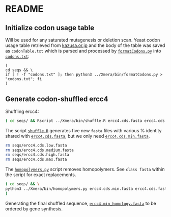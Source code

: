 # README

## Initialize codon usage table
Will be used for any saturated mutagenesis or deletion scan. Yeast codon usage table retrieved from [kazusa.or.jp](https://www.kazusa.or.jp/codon/cgi-bin/showcodon.cgi?species=4932&aa=1&style=N) and the body of the table was saved as  `codonTable.txt` which is parsed and processed by [`formatCodons.py`](https://github.com/cory-weller/Xmera/blob/b33db0d/bin/formatCodons.py) into [`codons.txt`](seqs/codons.txt):
```
(
cd seqs && \
if [ ! -f "codons.txt" ]; then python3 ../Xmera/bin/formatCodons.py > "codons.txt"; fi 
)
```

## Generate codon-shuffled ercc4
Shuffling ercc4:
```bash
( cd seqs/ && Rscript ../Xmera/bin/shuffle.R ercc4.cds.fasta ercc4.cds.fasta )
```

The script [`shuffle.R`](https://github.com/cory-weller/Xmera/blob/b33db0d/bin/shuffle.R) generates five new `fasta` files with various % identity shared with [`ercc4.cds.fasta`](seqs/ercc4.cds.fasta), but we only need [`ercc4.cds.min.fasta`](seqs/ercc4.cds.min.fasta).
```bash
rm seqs/ercc4.cds.low.fasta
rm seqs/ercc4.cds.medium.fasta
rm seqs/ercc4.cds.high.fasta
rm seqs/ercc4.cds.max.fasta
```

The [`homopolymers.py`](https://github.com/cory-weller/Xmera/blob/b33db0d/bin/homopolymers.py) script removes homopolymers. See `class fasta` within the script for exact replacements.
```bash
( cd seqs/ && \
python3 ../Xmera/bin/homopolymers.py ercc4.cds.min.fasta ercc4.cds.fasta > ercc4.min_homology.fasta
)
```
Generating the final shuffled sequence, [`ercc4.min_homology.fasta`](seqs/ercc4.min_homology.fasta) to be ordered by gene synthesis.

